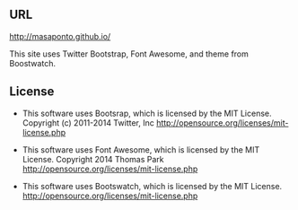 ## URL
http://masaponto.github.io/

This site uses Twitter Bootstrap, Font Awesome, and theme from Boostwatch.

## License
- This software uses Bootsrap, which is licensed by the MIT License.
Copyright (c) 2011-2014 Twitter, Inc
http://opensource.org/licenses/mit-license.php

- This software uses Font Awesome, which is licensed by the MIT License.
Copyright 2014 Thomas Park
http://opensource.org/licenses/mit-license.php

- This software uses Bootswatch, which is licensed by the MIT License.
http://opensource.org/licenses/mit-license.php